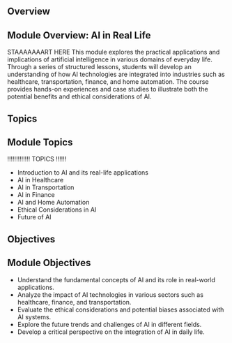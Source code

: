 ## Overview
## Module Overview: AI in Real Life
STAAAAAAART HERE
This module explores the practical applications and implications of artificial intelligence in various domains of everyday life. Through a series of structured lessons, students will develop an understanding of how AI technologies are integrated into industries such as healthcare, transportation, finance, and home automation. The course provides hands-on experiences and case studies to illustrate both the potential benefits and ethical considerations of AI.

## Topics
## Module Topics
!!!!!!!!!!!!! TOPICS !!!!!!
- Introduction to AI and its real-life applications
- AI in Healthcare
- AI in Transportation
- AI in Finance
- AI and Home Automation
- Ethical Considerations in AI
- Future of AI


## Objectives
## Module Objectives
- Understand the fundamental concepts of AI and its role in real-world applications.
- Analyze the impact of AI technologies in various sectors such as healthcare, finance, and transportation.
- Evaluate the ethical considerations and potential biases associated with AI systems.
- Explore the future trends and challenges of AI in different fields.
- Develop a critical perspective on the integration of AI in daily life.


